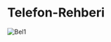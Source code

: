 # Telefon-Rehberi
![Bel1](https://user-images.githubusercontent.com/68293803/158327257-01bc4de1-39d9-4380-aa70-c9fdde1f5321.png)

